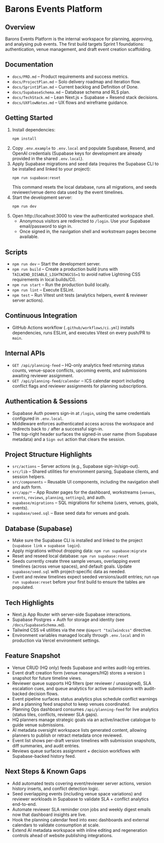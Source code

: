 # Barons Events Platform

## Overview
Barons Events Platform is the internal workspace for planning, approving, and analysing pub events. The first build targets Sprint 1 foundations: authentication, venue management, and draft event creation scaffolding.

## Documentation
- `docs/PRD.md` – Product requirements and success metrics.
- `docs/ProjectPlan.md` – Solo delivery roadmap and iteration flow.
- `docs/Sprint1Plan.md` – Current backlog and Definition of Done.
- `docs/SupabaseSchema.md` – Database schema and RLS plan.
- `docs/TechStack.md` – Lean Next.js + Supabase + Resend stack decisions.
- `docs/UXFlowNotes.md` – UX flows and wireframe guidance.

## Getting Started
1. Install dependencies:
   ```bash
   npm install
   ```
2. Copy `.env.example` to `.env.local` and populate Supabase, Resend, and OpenAI credentials (Supabase keys for development are already provided in the shared `.env.local`).
3. Apply Supabase migrations and seed data (requires the Supabase CLI to be installed and linked to your project):
   ```bash
   npm run supabase:reset
   ```
   This command resets the local database, runs all migrations, and seeds reviewer/venue demo data used by the event timelines.
4. Start the development server:
   ```bash
   npm run dev
   ```
5. Open http://localhost:3000 to view the authenticated workspace shell.
   - Anonymous visitors are redirected to `/login`. Use your Supabase email/password to sign in.
   - Once signed in, the navigation shell and workstream pages become available.

## Scripts
- `npm run dev` – Start the development server.
- `npm run build` – Create a production build (runs with `TAILWIND_DISABLE_LIGHTNINGCSS=1` to avoid native Lightning CSS requirements in local builds/CI).
- `npm run start` – Run the production build locally.
- `npm run lint` – Execute ESLint.
- `npm test` – Run Vitest unit tests (analytics helpers, event & reviewer server actions).

## Continuous Integration
- GitHub Actions workflow (`.github/workflows/ci.yml`) installs dependencies, runs ESLint, and executes Vitest on every push/PR to `main`.

## Internal APIs
- `GET /api/planning-feed` – HQ-only analytics feed returning status counts, venue-space conflicts, upcoming events, and submissions awaiting reviewer assignment.
- `GET /api/planning-feed/calendar` – ICS calendar export including conflict flags and reviewer assignments for planning subscriptions.

## Authentication & Sessions
- Supabase Auth powers sign-in at `/login`, using the same credentials configured in `.env.local`.
- Middleware enforces authenticated access across the workspace and redirects back to `/` after a successful sign-in.
- The top-right header surfaces the signed-in user name (from Supabase metadata) and a `Sign out` action that clears the session.

## Project Structure Highlights
- `src/actions` – Server actions (e.g., Supabase sign-in/sign-out).
- `src/lib` – Shared utilities for environment parsing, Supabase clients, and session helpers.
- `src/components` – Reusable UI components, including the navigation shell and auth form.
- `src/app/*` – App Router pages for the dashboard, workstreams (`venues`, `events`, `reviews`, `planning`, `settings`), and auth.
- `supabase/migrations` – SQL migrations for schema (users, venues, goals, events).
- `supabase/seed.sql` – Base seed data for venues and goals.

## Database (Supabase)
- Make sure the Supabase CLI is installed and linked to the project (`supabase link` + `supabase login`).
- Apply migrations without dropping data: `npm run supabase:migrate`
- Reset and reseed local database: `npm run supabase:reset`
- Seeds currently create three sample venues, overlapping event timelines (across venue spaces), and default goals. Update `supabase/seed.sql` with project-specific data as needed.
- Event and review timelines expect seeded versions/audit entries; run `npm run supabase:reset` before your first build to ensure the tables are populated.

## Tech Highlights
- Next.js App Router with server-side Supabase interactions.
- Supabase Postgres + Auth for storage and identity (see `/docs/SupabaseSchema.md`).
- Tailwind CSS v4 utilities via the new `@import "tailwindcss"` directive.
- Environment variables managed locally through `.env.local` and in production via Vercel environment settings.

## Feature Snapshot
- Venue CRUD (HQ only) feeds Supabase and writes audit-log entries.
- Event draft creation form (venue managers/HQ) stores a version `1` snapshot for future timeline views.
- Reviewer queue supports HQ filters (per reviewer / unassigned), SLA escalation cues, and queue analytics for active submissions with audit-backed decision flows.
- Event pipeline surfaces status analytics plus schedule conflict warnings and a planning feed snapshot to keep venues coordinated.
- Planning Ops dashboard consumes `/api/planning-feed` for live analytics (status tiles, conflicts, reviewer SLA gaps).
- HQ planners manage strategic goals via an active/inactive catalogue to guide venue submissions.
- AI metadata oversight workspace lists generated content, allowing planners to publish or retract metadata once reviewed.
- Event list shows per-draft version timelines with submission snapshots, diff summaries, and audit entries.
- Reviews queue surfaces assignment + decision workflows with Supabase-backed history feed.

## Next Steps & Known Gaps
- Add automated tests covering event/reviewer server actions, version history inserts, and conflict detection logic.
- Seed overlapping events (including venue space variations) and reviewer workloads in Supabase to validate SLA + conflict analytics end-to-end.
- Automate reviewer SLA reminder cron jobs and weekly digest emails now that dashboard insights are live.
- Hook the planning calendar feed into exec dashboards and external calendars to validate consumption at scale.
- Extend AI metadata workspace with inline editing and regeneration controls ahead of website publishing integrations.
